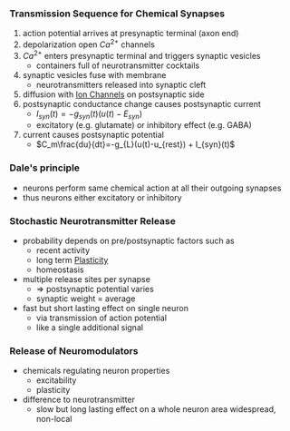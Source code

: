 ### Transmission Sequence for Chemical Synapses
1. action potential arrives at presynaptic terminal (axon end)
2. depolarization open $Ca^{2+}$ channels
3. $Ca^{2+}$ enters presynaptic terminal and triggers synaptic vesicles 
	+ containers full of neurotransmitter cocktails
4. synaptic vesicles fuse with membrane
	+ neurotransmitters released into synaptic cleft
5. diffusion with [Ion Channels](Ion%20Channels.md) on postsynaptic side
6. postsynaptic conductance change causes postsynaptic current 
	+ $I_{syn}(t)=-g_{syn}(t)(u(t)-E_{syn})$ 
	+ excitatory (e.g. glutamate) or inhibitory effect (e.g. GABA)
7. current causes postsynaptic potential
	+ $C_m\frac{du}{dt}=-g_{L}(u(t)-u_{rest}) + I_{syn}(t)$ 

###  Dale's principle
+ neurons perform same chemical action at all their outgoing synapses
+ thus neurons either excitatory or inhibitory

### Stochastic Neurotransmitter Release
+ probability depends on pre/postsynaptic factors such as
	+ recent activity
	+ long term [Plasticity](Plasticity.md)
	+ homeostasis
+ multiple release sites per synapse
	+ $\Rightarrow$ postsynaptic potential varies
	+ synaptic weight = average
+ fast but short lasting effect on single neuron
	+ via transmission of action potential
	+ like a single additional signal
### Release of Neuromodulators
+ chemicals regulating neuron properties
	+ excitability
	+ plasticity
+ difference to neurotransmitter
	+ slow but long lasting effect on a whole neuron area widespread, non-local